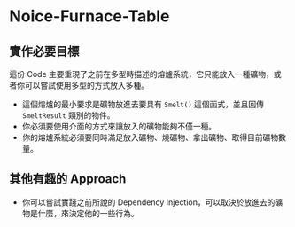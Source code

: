 # Noice-Furnace-Table

## 實作必要目標

這份 Code 主要重現了之前在多型時描述的熔爐系統，它只能放入一種礦物，或者你可以嘗試使用多型的方式放入多種。

- 這個熔爐的最小要求是礦物放進去要具有 `Smelt()` 這個函式，並且回傳 `SmeltResult` 類別的物件。
- 你必須要使用介面的方式來讓放入的礦物能夠不僅一種。
- 你的熔爐系統必須要同時滿足放入礦物、燒礦物、拿出礦物、取得目前礦物數量。



## 其他有趣的 Approach

- 你可以嘗試實踐之前所說的 Dependency Injection，可以取決於放進去的礦物是什麼，來決定他的一些行為。
